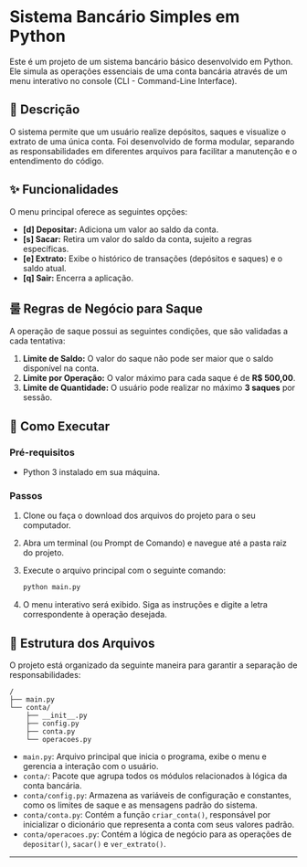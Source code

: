 # Sistema Bancário Simples em Python

Este é um projeto de um sistema bancário básico desenvolvido em Python. Ele simula as operações essenciais de uma conta bancária através de um menu interativo no console (CLI - Command-Line Interface).

## 📜 Descrição

O sistema permite que um usuário realize depósitos, saques e visualize o extrato de uma única conta. Foi desenvolvido de forma modular, separando as responsabilidades em diferentes arquivos para facilitar a manutenção e o entendimento do código.

## ✨ Funcionalidades

O menu principal oferece as seguintes opções:

  * **[d] Depositar:** Adiciona um valor ao saldo da conta.
  * **[s] Sacar:** Retira um valor do saldo da conta, sujeito a regras específicas.
  * **[e] Extrato:** Exibe o histórico de transações (depósitos e saques) e o saldo atual.
  * **[q] Sair:** Encerra a aplicação.

## 룰 Regras de Negócio para Saque

A operação de saque possui as seguintes condições, que são validadas a cada tentativa:

1.  **Limite de Saldo:** O valor do saque não pode ser maior que o saldo disponível na conta.
2.  **Limite por Operação:** O valor máximo para cada saque é de **R$ 500,00**.
3.  **Limite de Quantidade:** O usuário pode realizar no máximo **3 saques** por sessão.

## 🚀 Como Executar

### Pré-requisitos

  * Python 3 instalado em sua máquina.

### Passos

1.  Clone ou faça o download dos arquivos do projeto para o seu computador.

2.  Abra um terminal (ou Prompt de Comando) e navegue até a pasta raiz do projeto.

3.  Execute o arquivo principal com o seguinte comando:

    ```bash
    python main.py
    ```

4.  O menu interativo será exibido. Siga as instruções e digite a letra correspondente à operação desejada.

## 📂 Estrutura dos Arquivos

O projeto está organizado da seguinte maneira para garantir a separação de responsabilidades:

```
/
├── main.py
└── conta/
    ├── __init__.py
    ├── config.py
    ├── conta.py
    └── operacoes.py
```

  * `main.py`: Arquivo principal que inicia o programa, exibe o menu e gerencia a interação com o usuário.
  * `conta/`: Pacote que agrupa todos os módulos relacionados à lógica da conta bancária.
  * `conta/config.py`: Armazena as variáveis de configuração e constantes, como os limites de saque e as mensagens padrão do sistema.
  * `conta/conta.py`: Contém a função `criar_conta()`, responsável por inicializar o dicionário que representa a conta com seus valores padrão.
  * `conta/operacoes.py`: Contém a lógica de negócio para as operações de `depositar()`, `sacar()` e `ver_extrato()`.

-----
